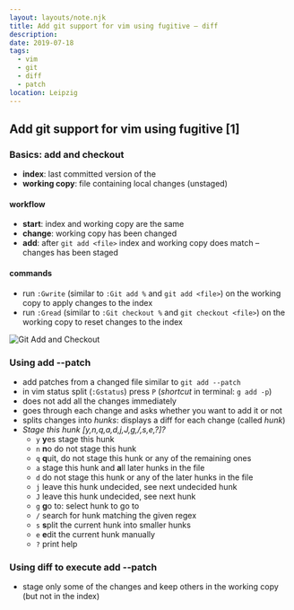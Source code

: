 ```yaml
---
layout: layouts/note.njk
title: Add git support for vim using fugitive – diff
description:
date: 2019-07-18
tags:
  - vim
  - git
  - diff
  - patch
location: Leipzig
---
```

## Add git support for vim using fugitive [1]

### Basics: add and checkout

- **index**: last committed version of the <file>
- **working copy**: file containing local changes (unstaged)

#### workflow

- **start**: index and working copy are the same
- **change**: working copy has been changed
- **add**: after `git add <file>` index and working copy does match – changes has been staged

#### commands

- run `:Gwrite` (similar to  `:Git add %` and `git add <file>`) on the working copy to apply changes to the index
- run `:Gread` (similar to  `:Git checkout %` and `git checkout <file>`) on the working copy to reset changes to the index

![Git Add and Checkout](/assets/img/posts/20190718_git-add.jpg)

### Using add --patch

- add patches from a changed file similar to `git add --patch`
- in vim status split (`:Gstatus`) press `P` (*shortcut* in terminal: `g add -p`)
- does not add all the changes immediately
- goes through each change and asks whether you want to add it or not
- splits changes into *hunks*: displays a diff for each change (called *hunk*)
- *Stage this hunk [y,n,q,a,d,j,J,g,/,s,e,?]?*
    - `y` **y**es stage this hunk
    - `n` **n**o do not stage this hunk
    - `q` **q**uit, do not stage this hunk or any of the remaining ones
    - `a` stage this hunk and **a**ll later hunks in the file
    - `d` do not stage this hunk or any of the later hunks in the file
    - `j` leave this hunk undecided, see next undecided hunk
    - `J` leave this hunk undecided, see next hunk
    - `g` **g**o to: select hunk to go to
    - `/` search for hunk matching the given regex
    - `s` **s**plit the current hunk into smaller hunks
    - `e` **e**dit the current hunk manually
    - `?` print help

### Using diff to execute add --patch

- stage only some of the changes and keep others in the working copy (but not in the index)

